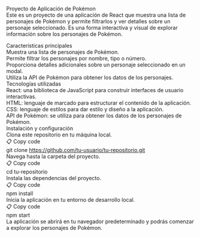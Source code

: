 <p class="has-line-data" data-line-start="0" data-line-end="2">Proyecto de Aplicación de Pokémon<br>
Este es un proyecto de una aplicación de React que muestra una lista de personajes de Pokémon y permite filtrarlos y ver detalles sobre un personaje seleccionado. Es una forma interactiva y visual de explorar información sobre los personajes de Pokémon.</p>
<p class="has-line-data" data-line-start="3" data-line-end="27">Características principales<br>
Muestra una lista de personajes de Pokémon.<br>
Permite filtrar los personajes por nombre, tipo o número.<br>
Proporciona detalles adicionales sobre un personaje seleccionado en un modal.<br>
Utiliza la API de Pokémon para obtener los datos de los personajes.<br>
Tecnologías utilizadas<br>
React: una biblioteca de JavaScript para construir interfaces de usuario interactivas.<br>
HTML: lenguaje de marcado para estructurar el contenido de la aplicación.<br>
CSS: lenguaje de estilos para dar estilo y diseño a la aplicación.<br>
API de Pokémon: se utiliza para obtener los datos de los personajes de Pokémon.<br>
Instalación y configuración<br>
Clona este repositorio en tu máquina local.<br>
📋 Copy code<br>
git clone <a href="https://github.com/tu-usuario/tu-repositorio.git">https://github.com/tu-usuario/tu-repositorio.git</a><br>
Navega hasta la carpeta del proyecto.<br>
📋 Copy code<br>
cd tu-repositorio<br>
Instala las dependencias del proyecto.<br>
📋 Copy code<br>
npm install<br>
Inicia la aplicación en tu entorno de desarrollo local.<br>
📋 Copy code<br>
npm start<br>
La aplicación se abrirá en tu navegador predeterminado y podrás comenzar a explorar los personajes de Pokémon.</p>


 
 
